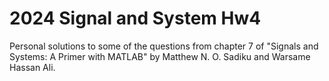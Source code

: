﻿# 2024 Signal and System Hw4

Personal solutions to some of the questions from chapter 7 of "Signals and Systems: A Primer with MATLAB" by Matthew N. O. Sadiku and Warsame Hassan Ali.
